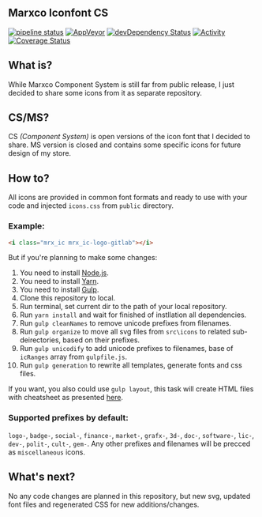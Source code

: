 Marxco Iconfont CS
---

[![pipeline status](https://img.shields.io/gitlab/pipeline/m-o-z-g/marxco-icf?logo=gitlab)](https://gitlab.com/M-O-Z-G/marxco-icf/pipelines) [![AppVeyor](https://img.shields.io/appveyor/build/m-o-z-g/marxco-icf?logo=appveyor)](https://ci.appveyor.com/project/M-O-Z-G/marxco-icf) [![devDependency Status](https://david-dm.org/m-o-z-g/marxco-icf/dev-status.png)](https://david-dm.org/m-o-z-g/marxco-icf?type=dev) [![Activity](https://img.shields.io/github/commits-since/m-o-z-g/marxco-icf/latest/master?include_prereleases)](https://gitlab.com/M-O-Z-G/marxco-icf/master/commits) [![Coverage Status](https://coveralls.io/repos/gitlab/M-O-Z-G/marxco-icf/badge.svg?branch=master)](https://coveralls.io/gitlab/M-O-Z-G/marxco-icf?branch=master)

## What is?

While Marxco Component System is still far from public release, I just decided to share some icons from it as separate repository.

## CS/MS?

CS _(Component System)_ is open versions of the icon font that I decided to share. MS version is closed and contains some specific icons for future design of my store.

## How to?

All icons are provided in common font formats and ready to use with your code and injected `icons.css` from `public` directory.

### Example:

```html
<i class="mrx_ic mrx_ic-logo-gitlab"></i>
```



But if you're planning to make some changes:

1. You need to install [Node.js](https://nodejs.org/en/).
2. You need to install [Yarn](https://yarnpkg.com/lang/en/).
3. You need to install [Gulp](https://gulpjs.com/).
4. Clone this repository to local.
5. Run terminal, set current dir to the path of your local repository.
6. Run `yarn install` and wait for finished of instllation all dependencies.
7. Run `gulp cleanNames` to remove unicode prefixes from filenames.
8. Run `gulp organize` to move all svg files from `src\icons` to related sub-deirectories, based on their prefixes.
9. Run `gulp unicodify` to add unicode prefixes to filenames, base of `icRanges` array from `gulpfile.js`.
10. Run `gulp generation` to rewrite all templates, generate fonts and css files.

If you want, you also could use `gulp layout`, this task will create HTML files with cheatsheet as presented [here](https://m-o-z-g.gitlab.com/marxco-icf/).

### Supported prefixes by default:

`logo-`, `badge-`, `social-`, `finance-`, `market-`, `grafx-`, `3d-`, `doc-`, `software-`, `lic-`, `dev-`, `polit-`, `cult-`, `gem-`. Any other prefixes and filenames will be precced as `miscellaneous` icons.

## What's next?

No any code changes are planned in this repository, but new svg, updated font files and regenerated CSS for new additions/changes.
